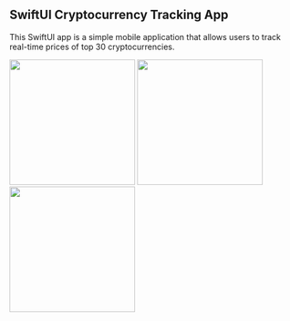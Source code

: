 ## SwiftUI Cryptocurrency Tracking App

This SwiftUI app is a simple mobile application that allows users to track real-time prices of top 30 cryptocurrencies.

<p align="left">
  <img src="https://github.com/ozdemirberkay/Crypto-Tracker/assets/55758394/24883fa7-9814-4cad-9de3-6acb28466139" width="220" />
  <img src="https://github.com/ozdemirberkay/Crypto-Tracker/assets/55758394/30ae7b94-abe3-4855-bbad-b4848d8c69d2" width="220" />
  <img src="https://github.com/ozdemirberkay/Crypto-Tracker/assets/55758394/a3dd0daf-ad38-451f-8806-01d37639fcf7" width="220" />
</p>

